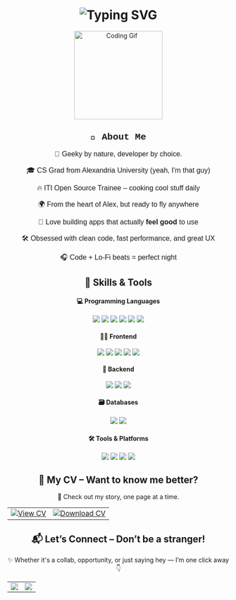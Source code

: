 <h1 align="center">
  <img src="https://readme-typing-svg.herokuapp.com?font=Fira+Code&size=30&pause=1000&center=true&vCenter=true&width=450&lines=Hey+there!+I'm+Karim+Mustafa+🫡;Full+Stack+Developer+%F0%9F%94%A5;Open+Source+Contributor+%F0%9F%A7%91%E2%80%8D%F0%9F%92%BB;Tech+Lover+%E2%9C%A8" alt="Typing SVG" />
</h1>

<div align="center">
  <img src="https://media.giphy.com/media/QssGEmpkyEOhBCb7e1/giphy.gif" width="200" alt="Coding Gif" />
</div>


<div align="center">

<h2 style="font-family: 'Courier New', Courier, monospace;">👾 About Me</h2>

<p style="font-family: 'Comic Sans MS', cursive, sans-serif; font-size: 16px;">
🧠 Geeky by nature, developer by choice.
</p>
<p style="font-family: 'Comic Sans MS', cursive, sans-serif; font-size: 16px;">
🎓 CS Grad from Alexandria University (yeah, I'm that guy)
</p>
<p style="font-family: 'Comic Sans MS', cursive, sans-serif; font-size: 16px;">
🔥 ITI Open Source Trainee – cooking cool stuff daily
</p>
<p style="font-family: 'Comic Sans MS', cursive, sans-serif; font-size: 16px;">
🌍 From the heart of Alex, but ready to fly anywhere
</p>
<p style="font-family: 'Comic Sans MS', cursive, sans-serif; font-size: 16px;">
🎯 Love building apps that actually <b>feel good</b> to use
</p>
<p style="font-family: 'Comic Sans MS', cursive, sans-serif; font-size: 16px;">
🛠️ Obsessed with clean code, fast performance, and great UX
</p>
<p style="font-family: 'Comic Sans MS', cursive, sans-serif; font-size: 16px;">
🎧 Code + Lo-Fi beats = perfect night
</p>

</div>

<div align="center">

## 🧠 Skills & Tools

<h4>💻 Programming Languages</h4>
<img src="https://img.shields.io/badge/JavaScript-F7DF1E?style=for-the-badge&logo=javascript&logoColor=black" />
<img src="https://img.shields.io/badge/TypeScript-3178C6?style=for-the-badge&logo=typescript&logoColor=white" />
<img src="https://img.shields.io/badge/Java-007396?style=for-the-badge&logo=java&logoColor=white" />
<img src="https://img.shields.io/badge/C-00599C?style=for-the-badge&logo=c&logoColor=white" />
<img src="https://img.shields.io/badge/C++-00599C?style=for-the-badge&logo=c%2B%2B&logoColor=white" />
<img src="https://img.shields.io/badge/SQL-4479A1?style=for-the-badge&logo=postgresql&logoColor=white" />

<h4>👨‍🎨 Frontend</h4>
<img src="https://img.shields.io/badge/React-61DAFB?style=for-the-badge&logo=react&logoColor=black" />
<img src="https://img.shields.io/badge/Next.js-000000?style=for-the-badge&logo=nextdotjs&logoColor=white" />
<img src="https://img.shields.io/badge/Angular-DD0031?style=for-the-badge&logo=angular&logoColor=white" />
<img src="https://img.shields.io/badge/Tailwind-38B2AC?style=for-the-badge&logo=tailwindcss&logoColor=white" />
<img src="https://img.shields.io/badge/Bootstrap-7952B3?style=for-the-badge&logo=bootstrap&logoColor=white" />

<h4>🧩 Backend</h4>
<img src="https://img.shields.io/badge/Node.js-339933?style=for-the-badge&logo=nodedotjs&logoColor=white" />
<img src="https://img.shields.io/badge/Express.js-000000?style=for-the-badge&logo=express&logoColor=white" />
<img src="https://img.shields.io/badge/NestJS-E0234E?style=for-the-badge&logo=nestjs&logoColor=white" />

<h4>🗃️ Databases</h4>
<img src="https://img.shields.io/badge/MongoDB-47A248?style=for-the-badge&logo=mongodb&logoColor=white" />
<img src="https://img.shields.io/badge/MySQL-4479A1?style=for-the-badge&logo=mysql&logoColor=white" />

<h4>🛠️ Tools & Platforms</h4>
<img src="https://img.shields.io/badge/Git-F05032?style=for-the-badge&logo=git&logoColor=white" />
<img src="https://img.shields.io/badge/Linux-FCC624?style=for-the-badge&logo=linux&logoColor=black" />
<img src="https://img.shields.io/badge/WordPress-21759B?style=for-the-badge&logo=wordpress&logoColor=white" />
<img src="https://img.shields.io/badge/Joomla-5091CD?style=for-the-badge&logo=joomla&logoColor=white" />

</div>

<div align="center">

## 📄 My CV – Want to know me better?

🎯 Check out my story, one page at a time.

<table><tr>
<td>
<a href="https://drive.google.com/file/d/12fQFaAX79aeHkXm6PEJer9kny7YbCe8l/view?usp=sharing" target="_blank">
  <img src="https://img.shields.io/badge/View%20CV-Online-blue?style=for-the-badge&logo=google-drive&logoColor=white" alt="View CV" />
</a>
</td>
<td>
<a href="https://github.com/karimmustafa11/karimmustafa11/raw/main/KarimMustafa_CV.pdf" download>
  <img src="https://img.shields.io/badge/⬇️%20Download-CV-red?style=for-the-badge&logo=adobeacrobatreader&logoColor=white" alt="Download CV" />
</a>
</td>
</tr></table>

</div>

<div align="center">

## 📬 Let’s Connect – Don’t be a stranger!

✨ Whether it's a collab, opportunity, or just saying hey — I’m one click away 👇

<table><tr>
<td>
<a href="mailto:karimmustafa495@gmail.com" target="_blank">
  <img src="https://img.shields.io/badge/Gmail-karimmustafa495@gmail.com-D14836?style=for-the-badge&logo=gmail&logoColor=white" />
</a>
</td>

<td>
<a href="https://www.linkedin.com/in/karim-mustafa-949207318/" target="_blank">
  <img src="https://img.shields.io/badge/LinkedIn-Karim%20Mustafa-0077B5?style=for-the-badge&logo=linkedin&logoColor=white" />
</a>
</td>
</tr></table>


</div>

